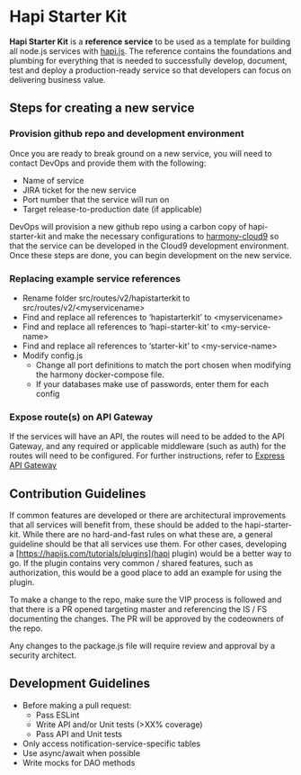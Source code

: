 # Hapi Starter Kit

**Hapi Starter Kit** is a **reference service** to be used as a template for 
building all node.js services with [hapi.js](https://hapijs.com/). The reference contains 
the foundations and plumbing for everything that is needed to successfully develop, document, test and 
deploy a production-ready service so that developers can focus on delivering business value.

## Steps for creating a new service

### Provision github repo and development environment
Once you are ready to break ground on a new service, you will need to contact 
DevOps and provide them with the following:

- Name of service
- JIRA ticket for the new service
- Port number that the service will run on
- Target release-to-production date (if applicable)

DevOps will provision a new github repo using a carbon copy of hapi-starter-kit and 
make the necessary configurations to [harmony-cloud9](https://github.com/Science37/harmony-cloud9)
so that the service can be developed in the Cloud9 development environment. Once these steps are done, you 
can begin development on the new service.

### Replacing example service references

* Rename folder src/routes/v2/hapistarterkit to src/routes/v2/\<myservicename\>
* Find and replace all references to ‘hapistarterkit’ to \<myservicename\>
* Find and replace all references to ‘hapi-starter-kit’ to \<my-service-name\>
* Find and replace all references to ‘starter-kit’ to \<my-service-name\>
* Modify config.js
    * Change all port definitions to match the port chosen when modifying the harmony docker-compose file.
    * If your databases make use of passwords, enter them for each config

### Expose route(s) on API Gateway
If the services will have an API, the routes will need to be added to the API Gateway, and
any required or applicable middleware (such as auth) for the routes will need to be configured. 
For further instructions, refer to [Express API Gateway](https://github.com/Science37/nora-api-gateway)


## Contribution Guidelines

If common features are developed or there are architectural improvements that all services will benefit from,
these should be added to the hapi-starter-kit. While there are no hard-and-fast rules on what these are,
a general guideline should be that all services use them. For other cases, developing a 
[https://hapijs.com/tutorials/plugins](hapi plugin) would be a better way to go. If the plugin contains 
very common / shared features, such as authorization, this would be a good place to add an example for 
using the plugin.

To make a change to the repo, make sure the VIP process is followed and that there is a PR opened targeting master 
and referencing the IS / FS documenting the changes. The PR will be approved by the codeowners of the repo.

Any changes to the package.js file will require review and approval by a security architect.


## Development Guidelines

* Before making a pull request:
  * Pass ESLint
  * Write API and/or Unit tests (>XX% coverage)
  * Pass API and Unit tests
* Only access notification-service-specific tables
* Use async/await when possible
* Write mocks for DAO methods
